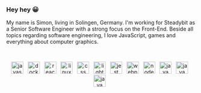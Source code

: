 ### Hey hey 😀

My name is Simon, living in Solingen, Germany. I'm working for Steadybit as a Senior Software Engineer with a strong focus on the Front-End. Beside all topics regarding software engineering, I love JavaScript, games and everything about computer graphics.

<br />
<p align="center">
  <img src="https://api.iconify.design/logos:javascript.svg" alt="javascript" width="32" height="32"/> &nbsp;
  <img src="https://api.iconify.design/logos:docker-icon.svg" alt="docker" width="32" height="32"/> &nbsp;
  <img src="https://api.iconify.design/logos:react.svg" alt="react" width="32" height="32"/> &nbsp;
  <img src="https://api.iconify.design/logos:html-5.svg" alt="linux" width="32" height="32"/> &nbsp;
  <img src="https://api.iconify.design/logos:css-3.svg" alt="css" width="32" height="32"/> &nbsp;
  <img src="https://api.iconify.design/vscode-icons:file-type-lighthouse.svg" alt="lighthouse" width="32" height="32"/> &nbsp;
  <img src="https://api.iconify.design/logos:jest.svg" alt="jest" width="32" height="32"/> &nbsp;
  <img src="https://api.iconify.design/logos:webpack.svg" alt="webpack" width="32" height="32"/> &nbsp;
  <img src="https://api.iconify.design/logos:nodejs-icon.svg" alt="nodejs" width="32" height="32"/> &nbsp;
  <img src="https://api.iconify.design/logos:java.svg" alt="java" width="32" height="32"/> &nbsp;
  <img src="https://api.iconify.design/logos:unity.svg" alt="java" width="32" height="32"/> &nbsp;
  <img src="https://api.iconify.design/vscode-icons:file-type-vscode.svg" alt="java" width="32" height="32"/> &nbsp;
</p>
